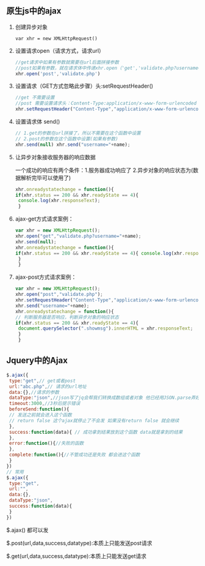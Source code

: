 ## 原生js中的ajax

1. 创建异步对象

   ```
   var xhr = new XMLHttpRequest()
   ```

   

2. 设置请求open（请求方式，请求url）

   ```js
   //get请求中如果有参数就需要在url后面拼接参数
   //post如果有参数，就在请求体中传递xhr.open（'get','validate.php?username='+name
   xhr.open('post','validate.php')
   ```

3. 设置请求（GET方式忽略此步骤）头:setRequestHeader()

   ```js
   //get 不需要设置
   //post 需要设置请求头：Content-Type:application/x-www-form-urlencoded
   xhr.setRequestHeader("Content-Type","application/x-www-form-urlencoded");
   ```

4. 设置请求体 send()

   ```js
   // 1.get的参数在url拼接了，所以不需要在这个函数中设置
   // 2.post的参数在这个函数中设置(如果有参数)
   xhr.send(null) xhr.send("username="+name);
   ```

5. 让异步对象接收服务器的响应数据

    一个成功的响应有两个条件：1.服务器成功响应了 2.异步对象的响应状态为(数据解析完毕可以使用了)

   ```js
   xhr.onreadystatechange = function(){ 
   if(xhr.status == 200 && xhr.readyState == 4){ 
    console.log(xhr.responseText);
    }
   ```

6. ajax-get方式请求案例：

   ```js
   var xhr = new XMLHttpRequest();
   xhr.open("get","validate.php?username="+name);
   xhr.send(null);
   xhr.onreadystatechange = function(){
   if(xhr.status == 200 && xhr.readyState == 4){ console.log(xhr.responseText); document.querySelector(".showmsg").innerHTML = xhr.responseText;;
    }
    }
   
   ```

   

7. ajax-post方式请求案例：

   ```js
   var xhr = new XMLHttpRequest();
   xhr.open("post","validate.php");
   xhr.setRequestHeader("Content-Type","application/x-www-form-urlencoded");
   xhr.send("username="+name);
   xhr.onreadystatechange = function(){
   // 判断服务器是否响应，判断异步对象的响应状态
   if(xhr.status == 200 && xhr.readyState == 4){
    document.querySelector(".showmsg").innerHTML = xhr.responseText;
    }
    }
   
   ```

   

## Jquery中的Ajax

```js
$.ajax({
 type:"get",// get或者post
 url:"abc.php",// 请求的url地址
 data:{},//请求的参数
 dataType:"json",//json写了jq会帮我们转换成数组或者对象 他已经用JSON.parse弄好了 
 timeout:3000,//3秒后提示错误
 beforeSend:function(){ 
 // 发送之前就会进入这个函数
 // return false 这个ajax就停止了不会发 如果没有return false 就会继续
 },
 success:function(data){ // 成功拿到结果放到这个函数 data就是拿到的结果
 },
 error:function(){//失败的函数
 },
 complete:function(){//不管成功还是失败 都会进这个函数
 }
})
// 常用
$.ajax({
 type:"get",
 url:"",
 data:{},
 dataType:"json",
 success:function(data){
 }
})

```

$.ajax() 都可以发

$.post(url,data,success,datatype):本质上只能发送post请求

$.get(url,data,success,datatype):本质上只能发送get请求